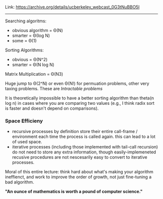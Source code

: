 Link: https://archive.org/details/ucberkeley_webcast_0G3tNuBBO5I

---

 Searching algoritms: 
 - obvious algorithm =  Θ(N)
 -  smarter = Θ(log N)
 -  some = Θ(1)

 Sorting Algorithms:
 - obvious = Θ(N^2)
 - smarter = Θ(N log N)

Matrix Multiplication = Θ(N3)

Huge jump to Θ(2^N) or even Θ(N!) for permuation problems, other very taxing problems. These are *Intractable problems*

It is theoretically impossible to have a better sorting algorithm than theta(n log n) in cases where you are comparing two values (e.g., I think radix sort is faster and doesn't depend on comparisons).

### Space Efficieny

- recursive processes by definition store their entire call-frame / environment each time the process is called again. this can lead to a lot of used space.
- iterative processes (including those implemented with tail-call recursion) do not need to store any extra information, though easily-implemeneted recusive procedures are not nescesarily easy to convert to iterative processes.

Moral of this entire lecture: think hard about what's making your algorithm ineffienct, and work to improve the order of growth, not just fine-tuning a bad algorithm.

**"An ounce of mathematics is worth a pound of computer science."**

